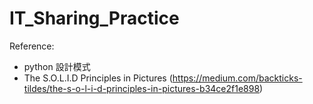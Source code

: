 # IT_Sharing_Practice

Reference: 
+ python 設計模式
+ The S.O.L.I.D Principles in Pictures (https://medium.com/backticks-tildes/the-s-o-l-i-d-principles-in-pictures-b34ce2f1e898)
